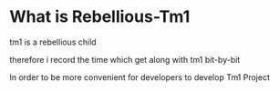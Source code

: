 # What is Rebellious-Tm1

tm1 is a rebellious child 

therefore i record the time which get along with tm1 bit-by-bit

In order to be more convenient for developers to develop Tm1 Project
